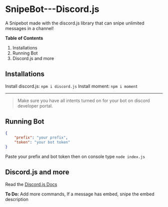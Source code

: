 # SnipeBot---Discord.js

A Snipebot made with the discord.js library that can snipe unlimited messages in a channel!

**Table of Contents**
1. Installations
2. Running Bot
3. Discord.js and more

## Installations
Install discord.js: `npm i discord.js`
Install moment: `npm i moment`

---
> Make sure you have all intents turned on for your bot on 
discord developer portal.
>

## Running Bot
```JSON
{
    "prefix": "your prefix",
	"token": "your bot token"
}
```
Paste your prefix and bot token
then on console type `node index.js`

## Discord.js and more

Read the [Discord.js Docs](https://discord.js.org/#/)

 **To Do:**
   Add more commands,
   If a message has embed, snipe the embed description
   
